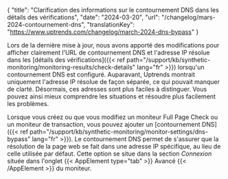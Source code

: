 {
"title": "Clarification des informations sur le contournement DNS dans les détails des vérifications",
"date": "2024-03-20",
"url": "/changelog/mars-2024-contournement-dns",
"translationKey": "https://www.uptrends.com/changelog/march-2024-dns-bypass"
}

Lors de la dernière mise à jour, nous avons apporté des modifications pour afficher clairement l'URL de contournement DNS et l'adresse IP résolue dans les [détails des vérifications]({{< ref path="/support/kb/synthetic-monitoring/monitoring-results/check-details" lang="fr" >}}) lorsqu'un contournement DNS est configuré. Auparavant, Uptrends montrait uniquement l'adresse IP résolue de façon séparée, ce qui pouvait manquer de clarté. Désormais, ces adresses sont plus faciles à distinguer. Vous pouvez ainsi mieux comprendre les situations et résoudre plus facilement les problèmes.

Lorsque vous créez ou que vous modifiez un moniteur Full Page Check ou un moniteur de transaction, vous pouvez ajouter un [contournement DNS]({{< ref path="/support/kb/synthetic-monitoring/monitor-settings/dns-bypass" lang="fr" >}}). Le contournement DNS permet de s'assurer que la résolution de la page web se fait dans une adresse IP spécifique, au lieu de celle utilisée par défaut. Cette option se situe dans la section _Connexion_ située dans l'onglet {{< AppElement type="tab" >}} Avancé {{< /AppElement >}} du moniteur.